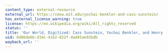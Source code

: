 ```yaml
---
content_type: external-resource
external_url: https://cmsw.mit.edu/yochai-benkler-and-cass-sunstein/
has_external_license_warning: true
license: https://en.wikipedia.org/wiki/All_rights_reserved
status: ''
title: 'Our World, Digitized: Cass Sunstein, Yochai Benkler, and Henry Jenkins'
uid: 6d86de6b-d14c-41b2-822f-4ad45ae92bdb
wayback_url: ''
---
```

